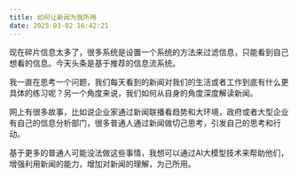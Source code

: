 ```yaml
---
title: 如何让新闻为我所用
date: 2025-03-02 16:42:21
---
```


现在碎片信息太多了，很多系统是设置一个系统的方法来过滤信息，只能看到自己想看的信息。今天头条是基于推荐的信息流系统。

我一直在思考一个问题，我们每天看到的新闻对我们的生活或者工作到底有什么更具体的练习呢？另一个角度来说，我们如何从自身的角度深度解读新闻。

网上有很多故事，比如说企业家通过新闻联播看趋势和大环境，政府或者大型企业有自己的信息分析部门，很多普通人通过新闻做切己思考，引发自己的思考和行动。

基于更多的普通人可能没法做这些事情，我想可以通过AI大模型技术来帮助他们，增强利用新闻的能力，增加对新闻的理解，为己所用。